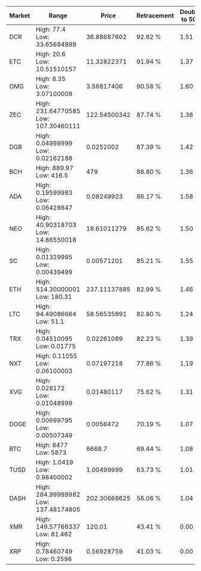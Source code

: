 | Market | Range | Price| Retracement | Doubles to 50% |
| --- | --- | --- | --- | --- |
| DCR | High: 77.4<br />Low: 33.65684898 | 36.88687602 | 92.62 % | 1.51 |
| ETC | High: 20.6<br />Low: 10.51510157 | 11.32822371 | 91.94 % | 1.37 |
| OMG | High: 8.35<br />Low: 3.07100008 | 3.56817406 | 90.58 % | 1.60 |
| ZEC | High: 231.64770585<br />Low: 107.30460111 | 122.54500342 | 87.74 % | 1.38 |
| DGB | High: 0.04999999<br />Low: 0.02162188 | 0.0252002 | 87.39 % | 1.42 |
| BCH | High: 889.97<br />Low: 416.5 | 479 | 86.80 % | 1.36 |
| ADA | High: 0.19599983<br />Low: 0.06428647 | 0.08249923 | 86.17 % | 1.58 |
| NEO | High: 40.90318703<br />Low: 14.86550018 | 18.61011279 | 85.62 % | 1.50 |
| SC | High: 0.01329995<br />Low: 0.00439499 | 0.00571201 | 85.21 % | 1.55 |
| ETH | High: 514.30000001<br />Low: 180.31 | 237.11137885 | 82.99 % | 1.46 |
| LTC | High: 94.49086664<br />Low: 51.1 | 58.56535891 | 82.80 % | 1.24 |
| TRX | High: 0.04510095<br />Low: 0.01775 | 0.02261089 | 82.23 % | 1.39 |
| NXT | High: 0.11055<br />Low: 0.06100003 | 0.07197218 | 77.86 % | 1.19 |
| XVG | High: 0.028172<br />Low: 0.01048999 | 0.01480117 | 75.62 % | 1.31 |
| DOGE | High: 0.00699795<br />Low: 0.00507349 | 0.0056472 | 70.19 % | 1.07 |
| BTC | High: 8477<br />Low: 5873 | 6668.7 | 69.44 % | 1.08 |
| TUSD | High: 1.0419<br />Low: 0.98400002 | 1.00499999 | 63.73 % | 1.01 |
| DASH | High: 284.99998982<br />Low: 137.48174805 | 202.30668625 | 56.06 % | 1.04 |
| XMR | High: 149.57766337<br />Low: 81.462 | 120.01 | 43.41 % | 0.00 |
| XRP | High: 0.78460749<br />Low: 0.2598 | 0.56928759 | 41.03 % | 0.00 |
